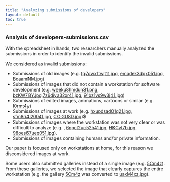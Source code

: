```yaml
---
title: "Analyzing submissions of developers"
layout: default
toc: true
---
```


### Analysis of developers-submissions.csv

With the spreadsheet in hands, two researchers manually analyzed the submissions in order to identify the invalid submissions.

We considered as invalid submissions:

- Submissions of old images (e.g. [tg7dwx1twjt11.jpg](https://i.redd.it/tg7dwx1twjt11.jpg), [emqdek3dgx051.jpg](https://i.redd.it/emqdek3dgx051.jpg), [BoaamNM.jpg](https://i.imgur.com/BoaamNM.jpg))
- Submissions of images that did not contain a workstation for software development (e.g. [weeku8hmdun31.png](https://i.redd.it/weeku8hmdun31.png), [bzKW7BY.jpg](https://i.imgur.com/bzKW7BY.jpg),[7z6diya32xr41.jpg](https://i.redd.it/7z6diya32xr41.jpg), [91bz1vs9w3j41.jpg](https://i.redd.it/91bz1vs9w3j41.jpg))
- Submissions of edited images, animations, cartoons or similar (e.g. [I0rmt4y](https://imgur.com/a/I0rmt4y))
- Submissions of images at work (e.g. [hxupdsad01q21.jpg](https://i.redd.it/hxupdsad01q21.jpg), [sfm8ri4l20041.jpg](https://i.redd.it/sfm8ri4l20041.jpg), [COlGU8D.jpg](https://i.imgur.com/COlGU8D.jpg))$
- Submissions of images where the workstation was not very clear or was difficult to analyze (e.g. [](https://i.redd.it/v8taf68e3c841.jpg), [6npct2uc52h41.jpg](https://i.redd.it/6npct2uc52h41.jpg), [HKCyt7b.jpg](https://i.imgur.com/HKCyt7b.jpg), [98oes67ueq051.jpg](https://i.redd.it/98oes67ueq051.jpg)).
- Submissions of images containing humans and/or private information.

Our paper is focused only on workstations at home, for this reason we disconsidered images at work.

Some users also submitted galleries instead of a single image (e.g. [5Cm4z](https://imgur.com/a/5Cm4z)). From these galleries, we selected the image that clearly captures the entire workstation (e.g. the gallery [5Cm4z](https://imgur.com/a/5Cm4z) was converted to [uaxM4xz.jpg](https://i.imgur.com/uaxM4xz.jpg)).
